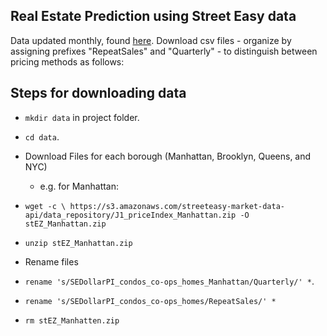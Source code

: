 Real Estate Prediction using Street Easy data
-----------------------------------------------
Data updated monthly, found [here](https://streeteasy.com/blog/download-data/). Download csv files - organize by assigning prefixes "RepeatSales" and "Quarterly" - to distinguish between pricing methods as follows:

Steps for downloading data
-----------------------------------------------

* `mkdir data` in project folder. 
* `cd data`.
* Download Files for each borough (Manhattan, Brooklyn, Queens, and NYC)
    * e.g. for Manhattan:
* `wget -c \ https://s3.amazonaws.com/streeteasy-market-data-api/data_repository/J1_priceIndex_Manhattan.zip -O stEZ_Manhattan.zip`

* `unzip stEZ_Manhattan.zip`

* Rename files
* `rename 's/SEDollarPI_condos_co-ops_homes_Manhattan/Quarterly/' *`. 
* `rename 's/SEDollarPI_condos_co-ops_homes/RepeatSales/' *`

* `rm stEZ_Manhatten.zip`